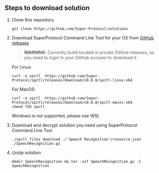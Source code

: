 ## Steps to download solution
1. Clone this repository
   ```
   git clone https://github.com/Super-Protocol/solutions
   ```

2. Download SuperProtocol Command Line Tool for your OS from [GitHub releases](https://github.com/Super-Protocol/spctl/releases)
   > **WARNING**: Currently build located in private GitHub releases, so you need to login in your GitHub account to download it

   For Linux:
   ```
   curl -o spctl  https://github.com/Super-Protocol/spctl/releases/download/v0.0.8/spctl-linux-x64
   ```

   For MacOS:
   ```
   curl -o spctl  https://github.com/Super-Protocol/spctl/releases/download/v0.0.8/spctl-macos-x64
   chmod 755 spctl
   ```
   Windows is not supported, please use WSL
4. Download and decrypt solution you need using SuperProtocol Command Line Tool
   ```
   ./spctl files download ./'Speech Recognition'/resource.json ./SpeechRecognition.gz
   ```
5. Unzip solution
   ```
   mkdir SpeechRecognition && tar -xzf SpeechRecognition.gz -C SpeechRecognition
   ```